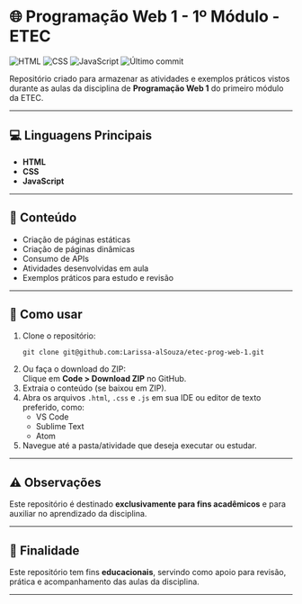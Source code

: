   <h1>🌐 Programação Web 1 - 1º Módulo - ETEC</h1>

  <p>
    <img src="https://img.shields.io/badge/language-HTML-orange" alt="HTML" />
    <img src="https://img.shields.io/badge/language-CSS-blue" alt="CSS" />
    <img src="https://img.shields.io/badge/language-JavaScript-yellow" alt="JavaScript" />
    <img src="https://img.shields.io/github/last-commit/Larissa-alSouza/etec-dev-sistemas-1" alt="Último commit" />
  </p>

  <p>
    Repositório criado para armazenar as atividades e exemplos práticos vistos durante as aulas da disciplina de <strong>Programação Web 1</strong> do primeiro módulo da ETEC.
  </p>

  <hr />

  <h2>💻 Linguagens Principais</h2>
  <ul>
    <li><strong>HTML</strong></li>
    <li><strong>CSS</strong></li>
    <li><strong>JavaScript</strong></li>
  </ul>

  <hr />

  <h2>📂 Conteúdo</h2>
  <ul>
    <li>Criação de páginas estáticas</li>
    <li>Criação de páginas dinâmicas</li>
    <li>Consumo de APIs</li>
    <li>Atividades desenvolvidas em aula</li>
    <li>Exemplos práticos para estudo e revisão</li>
  </ul>

  <hr />

  <h2>🚀 Como usar</h2>
  <ol>
    <li>
      Clone o repositório:
      <pre><code>git clone git@github.com:Larissa-alSouza/etec-prog-web-1.git</code></pre>
    </li>
    <li>Ou faça o download do ZIP:<br />
      Clique em <strong>Code &gt; Download ZIP</strong> no GitHub.
    </li>
    <li>Extraia o conteúdo (se baixou em ZIP).</li>
    <li>
      Abra os arquivos <code>.html</code>, <code>.css</code> e <code>.js</code> em sua IDE ou editor de texto preferido, como:
      <ul>
        <li>VS Code</li>
        <li>Sublime Text</li>
        <li>Atom</li>
      </ul>
    </li>
    <li>Navegue até a pasta/atividade que deseja executar ou estudar.</li>
  </ol>

  <hr />

  <h2>⚠️ Observações</h2>
  <p>Este repositório é destinado <strong>exclusivamente para fins acadêmicos</strong> e para auxiliar no aprendizado da disciplina.</p>

  <hr />

  <h2>🎯 Finalidade</h2>
  <p>Este repositório tem fins <strong>educacionais</strong>, servindo como apoio para revisão, prática e acompanhamento das aulas da disciplina.</p>

  <hr />
